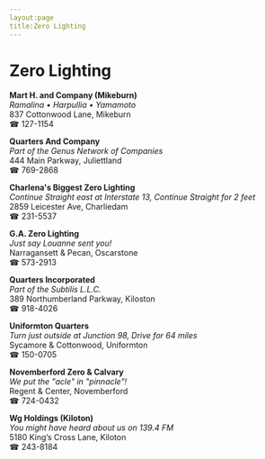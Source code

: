 ```yaml
---
layout:page
title:Zero Lighting
---
```

# Zero Lighting

**Mart H. and Company (Mikeburn)**  
_Ramalina • Harpullia • Yamamoto_  
837 Cottonwood Lane, Mikeburn  
☎ 127-1154



**Quarters And Company**  
_Part of the Genus Network of Companies_  
444 Main Parkway, Juliettland  
☎ 769-2868



**Charlena's Biggest Zero Lighting**  
_Continue Straight east at Interstate 13, Continue Straight for 2 feet_  
2859 Leicester Ave, Charliedam  
☎ 231-5537



**G.A. Zero Lighting**  
_Just say Louanne sent you!_  
Narragansett & Pecan, Oscarstone  
☎ 573-2913



**Quarters Incorporated**  
_Part of the Subtilis L.L.C._  
389 Northumberland Parkway, Kiloston  
☎ 918-4026



**Uniformton Quarters**  
_Turn just outside at Junction 98, Drive for 64 miles_  
Sycamore & Cottonwood, Uniformton  
☎ 150-0705



**Novemberford Zero & Calvary**  
_We put the "acle" in "pinnacle"!_  
Regent & Center, Novemberford  
☎ 724-0432



**Wg Holdings (Kiloton)**  
_You might have heard about us on 139.4 FM_  
5180 King’s Cross Lane, Kiloton  
☎ 243-8184



